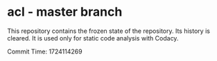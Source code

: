 # acl - master branch

This repository contains the frozen state of the repository.
Its history is cleared. It is used only for static code
analysis with Codacy.

Commit Time: 1724114269